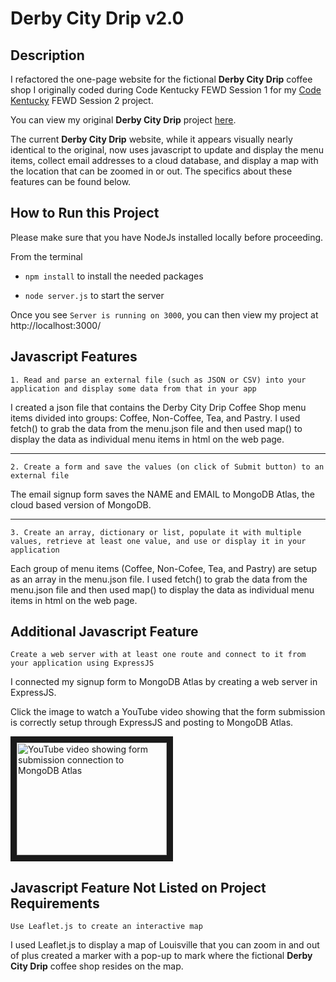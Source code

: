 # Derby City Drip v2.0
## Description
I refactored the one-page website for the fictional **Derby City Drip** coffee shop I originally coded during Code Kentucky FEWD Session 1 for my [Code Kentucky](https://codekentucky.org/) FEWD Session 2 project.

You can view my original **Derby City Drip** project [here](https://github.com/istarlet/derby_city_drip). 

The current **Derby City Drip** website, while it appears visually nearly identical to the original, now uses javascript to update and display the menu items, collect email addresses to a cloud database, and display a map with the location that can be zoomed in or out. The specifics about these features can be found below. 

## How to Run this Project
Please make sure that you have NodeJs installed locally before proceeding. 

From the terminal 

- `npm install` to install the needed packages

- `node server.js` to start the server

Once you see `Server is running on 3000`, you can then view my project at http://localhost:3000/

## Javascript Features
`1. Read and parse an external file (such as JSON or CSV) into your application and display some data from that in your app`

I created a json file that contains the Derby City Drip Coffee Shop menu items divided into groups: Coffee, Non-Coffee, Tea, and Pastry. I used fetch() to grab the data from the menu.json file and then used map() to display the data as individual menu items in html on the web page. 

_ _ _

`2. Create a form and save the values (on click of Submit button) to an external file`

The email signup form saves the NAME and EMAIL to MongoDB Atlas, the cloud based version of MongoDB. 

_ _ _
 
`3. Create an array, dictionary or list, populate it with multiple values, retrieve at least one value, and use or display it in your application`

Each group of menu items (Coffee, Non-Cofee, Tea, and Pastry) are setup as an array in the menu.json file. I used fetch() to grab the data from the menu.json file and then used map() to display the data as individual menu items in html on the web page. 


## Additional Javascript Feature
`Create a web server with at least one route and connect to it from your application using ExpressJS`

I connected my signup form to MongoDB Atlas by creating a web server in ExpressJS. 

Click the image to watch a YouTube video showing that the form submission is correctly setup through ExpressJS and posting to MongoDB Atlas.

<a href="http://www.youtube.com/watch?feature=player_embedded&v=oBD7WD_XQNg
" target="_blank" rel="noopener noreferrer"><img src="http://img.youtube.com/vi/oBD7WD_XQNg/0.jpg" 
alt="YouTube video showing form submission connection to MongoDB Atlas" width="240" height="180" border="10" /></a>

## Javascript Feature Not Listed on Project Requirements
`Use Leaflet.js to create an interactive map`

I used Leaflet.js to display a map of Louisville that you can zoom in and out of plus created a marker with a pop-up to mark where the fictional **Derby City Drip** coffee shop resides on the map.




